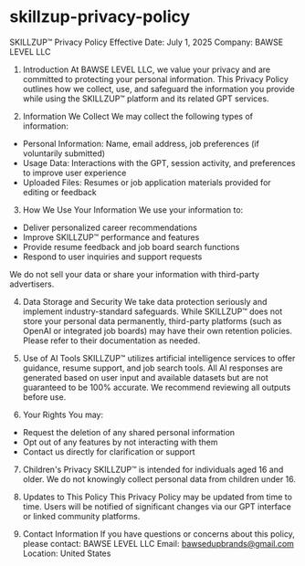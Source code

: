 # skillzup-privacy-policy
SKILLZUP™ Privacy Policy
Effective Date: July 1, 2025
Company: BAWSE LEVEL LLC

1. Introduction
At BAWSE LEVEL LLC, we value your privacy and are committed to protecting your personal information. This Privacy Policy outlines how we collect, use, and safeguard the information you provide while using the SKILLZUP™ platform and its related GPT services.

2. Information We Collect
We may collect the following types of information:
- Personal Information: Name, email address, job preferences (if voluntarily submitted)
- Usage Data: Interactions with the GPT, session activity, and preferences to improve user experience
- Uploaded Files: Resumes or job application materials provided for editing or feedback

3. How We Use Your Information
We use your information to:
- Deliver personalized career recommendations
- Improve SKILLZUP™ performance and features
- Provide resume feedback and job board search functions
- Respond to user inquiries and support requests

We do not sell your data or share your information with third-party advertisers.

4. Data Storage and Security
We take data protection seriously and implement industry-standard safeguards. While SKILLZUP™ does not store your personal data permanently, third-party platforms (such as OpenAI or integrated job boards) may have their own retention policies. Please refer to their documentation as needed.

5. Use of AI Tools
SKILLZUP™ utilizes artificial intelligence services to offer guidance, resume support, and job search tools. All AI responses are generated based on user input and available datasets but are not guaranteed to be 100% accurate. We recommend reviewing all outputs before use.

6. Your Rights
You may:
- Request the deletion of any shared personal information
- Opt out of any features by not interacting with them
- Contact us directly for clarification or support

7. Children's Privacy
SKILLZUP™ is intended for individuals aged 16 and older. We do not knowingly collect personal data from children under 16.

8. Updates to This Policy
This Privacy Policy may be updated from time to time. Users will be notified of significant changes via our GPT interface or linked community platforms.

9. Contact Information
If you have questions or concerns about this policy, please contact:
BAWSE LEVEL LLC
Email: bawsedupbrands@gmail.com
Location: United States
